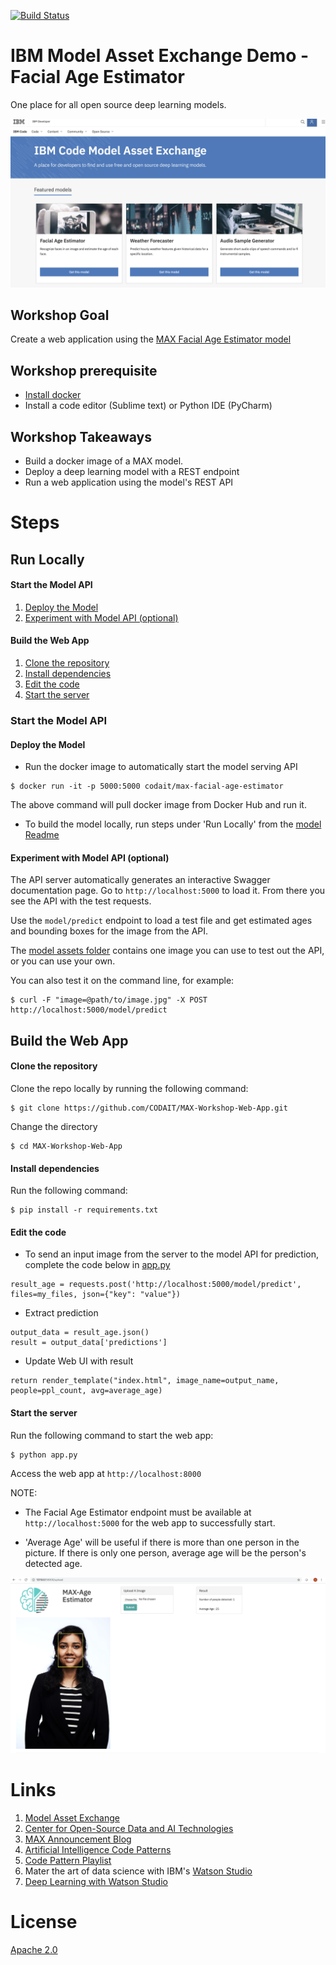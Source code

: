 [![Build Status](https://travis-ci.org/CODAIT/MAX-Workshop-Web-App.svg?branch=master)](https://travis-ci.org/CODAIT/MAX-Workshop-Web-App)

# IBM Model Asset Exchange Demo - Facial Age Estimator

One place for all open source deep learning models.

[![Model Asset Exchange](/doc/source/images/MAX.png)](https://developer.ibm.com/code/exchanges/models/)

## Workshop Goal

Create a web application using the [MAX Facial Age Estimator model](https://github.com/IBM/MAX-Facial-Age-Estimator)

## Workshop prerequisite

* [Install docker](https://docs.docker.com/install/)
* Install a code editor (Sublime text) or Python IDE (PyCharm)

## Workshop Takeaways

* Build a docker image of a MAX model.
* Deploy a deep learning model with a REST endpoint
* Run a web application using the model's REST API

# Steps

## Run Locally

#### Start the Model API

1. [Deploy the Model](#deploy-the-model)
2. [Experiment with Model API (optional)](#experiment-with-model-api-optional)

#### Build the Web App

1. [Clone the repository](#clone-the-repository)
2. [Install dependencies](#install-dependencies)
3. [Edit the code](#edit-the-code)
4. [Start the server](#start-the-server)


### Start the Model API

#### Deploy the Model

* Run the docker image to automatically start the model serving API

```
$ docker run -it -p 5000:5000 codait/max-facial-age-estimator
```

The above command will pull docker image from Docker Hub and run it. 

* To build the model locally,  run steps under 'Run Locally' from the [model Readme](https://github.com/IBM/MAX-Facial-Age-Estimator)

#### Experiment with Model API (optional)

The API server automatically generates an interactive Swagger documentation page. Go to ```http://localhost:5000``` to load it. From there you see the API with the test requests.

Use the ```model/predict``` endpoint to load a test file and get estimated ages and bounding boxes for the image from the API.

The [model assets folder](https://github.com/IBM/MAX-Facial-Age-Estimator/tree/master/assets) contains one image you can use to test out the API, or you can use your own.

You can also test it on the command line, for example:

```
$ curl -F "image=@path/to/image.jpg" -X POST http://localhost:5000/model/predict
```

## Build the Web App

#### Clone the repository

Clone the repo locally by running the following command:

```
$ git clone https://github.com/CODAIT/MAX-Workshop-Web-App.git
```

Change the directory 

```
$ cd MAX-Workshop-Web-App
```

#### Install dependencies

Run the following command:

```
$ pip install -r requirements.txt
```

#### Edit the code

* To send an input image from the server to the model API for prediction, complete the code below in [app.py](app.py)

```
result_age = requests.post('http://localhost:5000/model/predict', files=my_files, json={"key": "value"})
```

* Extract prediction

```
output_data = result_age.json()
result = output_data['predictions']
```

* Update Web UI with result

```
return render_template("index.html", image_name=output_name, people=ppl_count, avg=average_age)
```

#### Start the server

Run the following command to start the web app:

```
$ python app.py
```

Access the web app at ```http://localhost:8000```

NOTE: 

* The Facial Age Estimator endpoint must be available at ```http://localhost:5000``` for the web app to successfully start.

* 'Average Age' will be useful if there is more than one person in the picture. If there is only one person, average age will be the person's detected age.

![Desired Result](/doc/source/images/result.png)


# Links

1. [Model Asset Exchange](https://developer.ibm.com/code/exchanges/models/)
2. [Center for Open-Source Data and AI Technologies](https://developer.ibm.com/code/open/centers/codait/)
3. [MAX Announcement Blog](https://developer.ibm.com/code/2018/03/20/igniting-a-community-around-deep-learning-models-with-model-asset-exchange-max/)
4. [Artificial Intelligence Code Patterns](https://developer.ibm.com/code/technologies/artificial-intelligence/)
5. [Code Pattern Playlist](https://www.youtube.com/playlist?list=PLzUbsvIyrNfknNewObx5N7uGZ5FKH0Fde)
6. Mater the art of data science with IBM's [Watson Studio](https://dataplatform.cloud.ibm.com/)
7. [Deep Learning with Watson Studio](https://www.ibm.com/cloud/deep-learning)


# License

[Apache 2.0](LICENSE)
